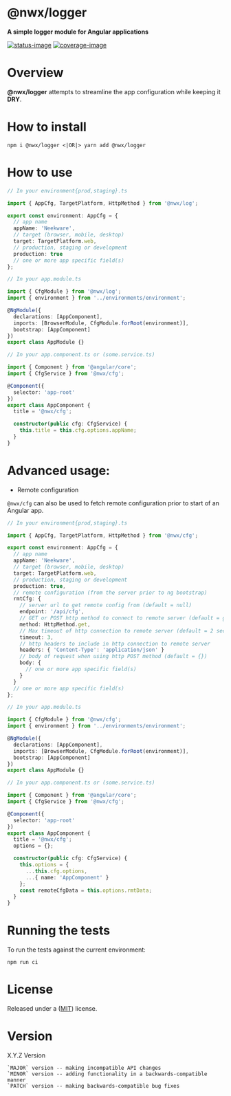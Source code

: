 # @nwx/logger

**A simple logger module for Angular applications**

[![status-image]][status-link]
[![coverage-image]][coverage-link]

# Overview

**@nwx/logger** attempts to streamline the app configuration while keeping it **DRY**.

# How to install

    npm i @nwx/logger <|OR|> yarn add @nwx/logger

# How to use

```typescript
// In your environment{prod,staging}.ts

import { AppCfg, TargetPlatform, HttpMethod } from '@nwx/log';

export const environment: AppCfg = {
  // app name
  appName: 'Neekware',
  // target (browser, mobile, desktop)
  target: TargetPlatform.web,
  // production, staging or development
  production: true
  // one or more app specific field(s)
};
```

```typescript
// In your app.module.ts

import { CfgModule } from '@nwx/log';
import { environment } from '../environments/environment';

@NgModule({
  declarations: [AppComponent],
  imports: [BrowserModule, CfgModule.forRoot(environment)],
  bootstrap: [AppComponent]
})
export class AppModule {}
```

```typescript
// In your app.component.ts or (some.service.ts)

import { Component } from '@angular/core';
import { CfgService } from '@nwx/cfg';

@Component({
  selector: 'app-root'
})
export class AppComponent {
  title = '@nwx/cfg';

  constructor(public cfg: CfgService) {
    this.title = this.cfg.options.appName;
  }
}
```

# Advanced usage:

* Remote configuration

`@nwx/cfg` can also be used to fetch remote configuration prior to start of an Angular app.

```typescript
// In your environment{prod,staging}.ts

import { AppCfg, TargetPlatform, HttpMethod } from '@nwx/cfg';

export const environment: AppCfg = {
  // app name
  appName: 'Neekware',
  // target (browser, mobile, desktop)
  target: TargetPlatform.web,
  // production, staging or development
  production: true,
  // remote configuration (from the server prior to ng bootstrap)
  rmtCfg: {
    // server url to get remote config from (default = null)
    endpoint: '/api/cfg',
    // GET or POST http method to connect to remote server (default = get)
    method: HttpMethod.get,
    // Max timeout of http connection to remote server (default = 2 seconds)
    timeout: 3,
    // http headers to include in http connection to remote server
    headers: { 'Content-Type': 'application/json' }
    // body of request when using http POST method (default = {})
    body: {
      // one or more app specific field(s)
    }
  }
  // one or more app specific field(s)
};
```

```typescript
// In your app.module.ts

import { CfgModule } from '@nwx/cfg';
import { environment } from '../environments/environment';

@NgModule({
  declarations: [AppComponent],
  imports: [BrowserModule, CfgModule.forRoot(environment)],
  bootstrap: [AppComponent]
})
export class AppModule {}
```

```typescript
// In your app.component.ts or (some.service.ts)

import { Component } from '@angular/core';
import { CfgService } from '@nwx/cfg';

@Component({
  selector: 'app-root'
})
export class AppComponent {
  title = '@nwx/cfg';
  options = {};

  constructor(public cfg: CfgService) {
    this.options = {
      ...this.cfg.options,
      ...{ name: 'AppComponent' }
    };
    const remoteCfgData = this.options.rmtData;
  }
}
```

# Running the tests

To run the tests against the current environment:

    npm run ci

# License

Released under a ([MIT](https://github.com/neekware/nwx-cfg/blob/master/LICENSE)) license.

# Version

X.Y.Z Version

    `MAJOR` version -- making incompatible API changes
    `MINOR` version -- adding functionality in a backwards-compatible manner
    `PATCH` version -- making backwards-compatible bug fixes

[status-image]: https://secure.travis-ci.org/neekware/nwx-cfg.png?branch=master
[status-link]: http://travis-ci.org/neekware/nwx-cfg?branch=master
[coverage-image]: https://coveralls.io/repos/neekware/nwx-cfg/badge.svg
[coverage-link]: https://coveralls.io/r/neekware/nwx-cfg

